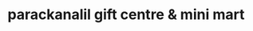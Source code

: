 ---
title: "parackanalil gift centre & mini mart"
url: /ranni/parackanalil-gift-centre-and-mini-mart/
shop: gift
---